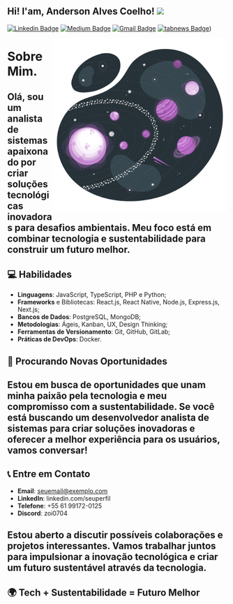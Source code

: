 <h2> Hi! I'am, Anderson Alves Coelho! <img src="https://dkrn4sk0rn31v.cloudfront.net/2018/05/29070459/pixelart-octocat.gif" width="50"></h2>

[![Linkedin Badge](https://img.shields.io/badge/-LinkedIn-blue?style=flat-square&logo=Linkedin&logoColor=white&link=https://www.linkedin.com/in/anajuliabit/)](https://www.linkedin.com/in/anderson-alves-coelho/)
[![Medium Badge](https://img.shields.io/badge/-Medium-000?style=flat-square&logo=Medium&logoColor=white&&link=https://medium.com/@anajuliabit)](https://a0a0coelho0.medium.com/)
[![Gmail Badge](https://img.shields.io/badge/-Gmail-c14438?style=flat-square&logo=Gmail&logoColor=white&link=mailto:a0a0coelho0@gmailcom)](mailto:a0a0coelho0@gmailcom)
[![tabnews Badge](https://img.shields.io/badge/-TabBews-white?style=flat-square&logoColor=white)](https://www.tabnews.com.br/andersonalvescoelho))


<img src="./solar-system.svg" min-width="400px" max-width="400px" width="400px" align="right" alt="Computador iuriCode">

# Sobre Mim.

Olá, sou um analista de sistemas apaixonado por criar soluções tecnológicas inovadoras para desafios ambientais. Meu foco está em combinar tecnologia e sustentabilidade para construir um futuro melhor.
-
## 💻 Habilidades
- **Linguagens**: JavaScript, TypeScript, PHP e Python;
- **Frameworks** e Bibliotecas: React.js, React Native, Node.js, Express.js, Next.js;
- **Bancos de Dados**: PostgreSQL, MongoDB;
- **Metodologias**: Ágeis, Kanban, UX, Design Thinking;
- **Ferramentas de Versionamento**: Git, GitHub, GitLab;
- **Práticas de DevOps**: Docker.
  
## 🌱 Procurando Novas Oportunidades

Estou em busca de oportunidades que unam minha paixão pela tecnologia e meu compromisso com a sustentabilidade. Se você está buscando um desenvolvedor analista de sistemas para criar soluções inovadoras e oferecer a melhor experiência para os usuários, vamos conversar!
-
## 📞 Entre em Contato
- **Email**: seuemail@exemplo.com
- **LinkedIn**: linkedin.com/seuperfil
- **Telefone**: +55 61 99172-0125
- **Discord**: zoi0704

Estou aberto a discutir possíveis colaborações e projetos interessantes. Vamos trabalhar juntos para impulsionar a inovação tecnológica e criar um futuro sustentável através da tecnologia.
-
## 🌍 Tech + Sustentabilidade = Futuro Melhor
